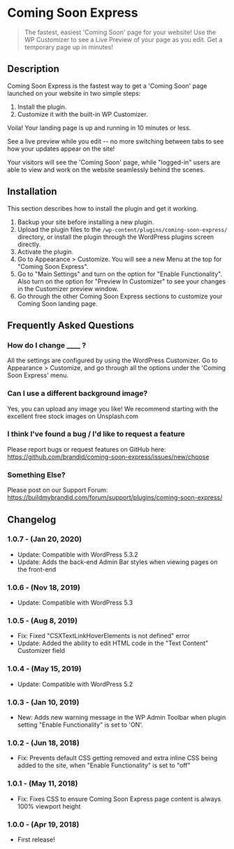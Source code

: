 # Coming Soon Express

> The fastest, easiest 'Coming Soon' page for your website! Use the WP Customizer to see a Live Preview of your page as you edit. Get a temporary page up in minutes!

## Description

Coming Soon Express is the fastest way to get a 'Coming Soon' page launched on your website in two simple steps:

1. Install the plugin.
2. Customize it with the built-in WP Customizer.

Voila! Your landing page is up and running in 10 minutes or less.

See a live preview while you edit -- no more switching between tabs to see how your updates appear on the site!

Your visitors will see the 'Coming Soon' page, while "logged-in" users are able to view and work on the website seamlessly behind the scenes.

## Installation

This section describes how to install the plugin and get it working.

1. Backup your site before installing a new plugin.
2. Upload the plugin files to the `/wp-content/plugins/coming-soon-express/` directory, or install the plugin through the WordPress plugins screen directly.
3. Activate the plugin.
4. Go to Appearance > Customize. You will see a new Menu at the top for "Coming Soon Express".
5. Go to "Main Settings" and turn on the option for "Enable Functionality". Also turn on the option for "Preview In Customizer" to see your changes in the Customizer preview window.
6. Go through the other Coming Soon Express sections to customize your Coming Soon landing page.

## Frequently Asked Questions

### How do I change ____ ?
All the settings are configured by using the WordPress Customizer. Go to Appearance > Customize, and go through all the options under the 'Coming Soon Express' menu.

### Can I use a different background image?
Yes, you can upload any image you like! We recommend starting with the excellent free stock images on Unsplash.com

### I think I've found a bug / I'd like to request a feature
Please report bugs or request features on GitHub here:
https://github.com/brandid/coming-soon-express/issues/new/choose

### Something Else?
Please post on our Support Forum: https://buildmybrandid.com/forum/support/plugins/coming-soon-express/

## Changelog

### 1.0.7 - (Jan 20, 2020)
* Update: Compatible with WordPress 5.3.2
* Update: Adds the back-end Admin Bar styles when viewing pages on the front-end

### 1.0.6 - (Nov 18, 2019)
* Update: Compatible with WordPress 5.3

### 1.0.5 - (Aug 8, 2019)
* Fix: Fixed "CSXTextLinkHoverElements is not defined" error
* Update: Added the ability to edit HTML code in the "Text Content" Customizer field

### 1.0.4 - (May 15, 2019)
* Update: Compatible with WordPress 5.2

### 1.0.3 - (Jan 10, 2019)
* New: Adds new warning message in the WP Admin Toolbar when plugin setting "Enable Functionality" is set to 'ON'.

### 1.0.2 - (Jun 18, 2018)
* Fix: Prevents default CSS getting removed and extra inline CSS being added to the site, when "Enable Functionality" is set to "off"

### 1.0.1 - (May 11, 2018)
* Fix: Fixes CSS to ensure Coming Soon Express page content is always 100% viewport height

### 1.0.0 - (Apr 19, 2018)
* First release!
